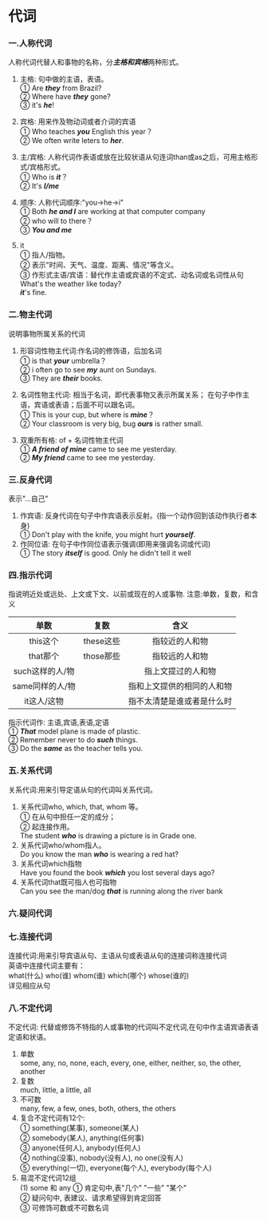 # 代词  
### 一.人称代词
人称代词代替人和事物的名称，分***主格和宾格***两种形式。
1. 主格: 句中做的主语，表语。  
① Are ***they*** from Brazil?  
② Where have ***they*** gone?  
③ it's ***he***!

2. 宾格: 用来作及物动词或者介词的宾语  
① Who teaches ***you*** English this year？  
② We often write leters to ***her***.

3. 主/宾格: 人称代词作表语或放在比较状语从句连词than或as之后，可用主格形式/宾格形式。  
① Who is ***it***？  
② It's ***I/me***

4. 顺序: 人称代词顺序:"you->he->i"  
① Both ***he and I*** are working at that computer company  
② who will to there？  
③ ***You and me***
   
5. it  
① 指人/指物。  
② 表示"时间、天气、温度、距离、情况"等含义。  
③ 作形式主语/宾语：替代作主语或宾语的不定式、动名词或名词性从句
What's the weather like today?  
***it***'s fine.

### 二.物主代词  
说明事物所属关系的代词
1. 形容词性物主代词:作名词的修饰语，后加名词  
① is that ***your*** umbrella？  
② i often go to see ***my***  aunt on Sundays.  
③ They are ***their*** books.

2. 名词性物主代词: 相当于名词，即代表事物又表示所属关系； 在句子中作主语，宾语或表语；后面不可以跟名词。  
① This is your cup, but where is ***mine***？  
② Your classroom is very big, bug ***ours*** is rather small.

3. 双重所有格: of + 名词性物主代词  
① ***A friend of mine*** came to see me yesterday.  
② ***My friend*** came to see me yesterday.

### 三.反身代词  
表示"...自己"
1. 作宾语: 反身代词在句子中作宾语表示反射。(指一个动作回到该动作执行者本身)  
① Don't play with the knife, you might hurt  ***yourself***.
2. 作同位语: 在句子中作同位语表示强调(即用来强调名词或代词)  
① The story ***itself*** is good. Only he didn't tell it well

### 四.指示代词
指说明近处或远处、上文或下文、以前或现在的人或事物.  注意:单数，复数，和含义

|单数|复数|含义|
| :------: | :------: | :------: |
|this这个|these这些|指较近的人和物|
|that那个|those那些|指较远的人和物|
|such这样的人/物| |指上文提过的人和物|
|same同样的人/物| |指和上文提供的相同的人和物|
|it这人/这物| |指不太清楚是谁或者是什么时|

指示代词作: 主语,宾语,表语,定语  
① ***That*** model plane is made of plastic.  
② Remember never to do ***such*** things.  
③ Do the ***same*** as the teacher tells you.

### 五.关系代词
关系代词:用来引导定语从句的代词叫关系代词。
1. 关系代词who, which, that, whom 等。  
① 在从句中担任一定的成分；  
② 起连接作用。  
The student ***who*** is drawing a picture is in Grade one.  
2. 关系代词who/whom指人。  
Do you know the man ***who*** is wearing a red hat?   
3. 关系代词which指物  
Have you found the book ***which*** you lost several days ago?
4. 关系代词that既可指人也可指物  
Can you see the man/dog ***that*** is running along the river bank

### 六.疑问代词

### 七.连接代词
连接代词:用来引导宾语从句、主语从句或表语从句的连接词称连接代词  
英语中连接代词主要有：  
what(什么) who(谁) whom(谁) which(哪个) whose(谁的)  
详见相应从句  

### 八.不定代词
不定代词: 代替或修饰不特指的人或事物的代词叫不定代词,在句中作主语宾语表语定语和状语。
1. 单数  
some, any, no, none, each, every, one, either, neither, so, the other, another
2. 复数  
much, little, a little, all 
3. 不可数  
many, few, a few, ones, both, others, the others  
4. 复合不定代词有12个:  
① something(某事), someone(某人)  
② somebody(某人), anything(任何事)  
③ anyone(任何人), anybody(任何人)  
④ nothing(没事), nobody(没有人), no one(没有人)  
⑤ everything(一切), everyone(每个人), everybody(每个人) 
5. 易混不定代词12组  
(1) some 和 any
① 肯定句中,表"几个" "一些" "某个"  
② 疑问句中, 表建议、请求希望得到肯定回答  
③ 可修饰可数或不可数名词  